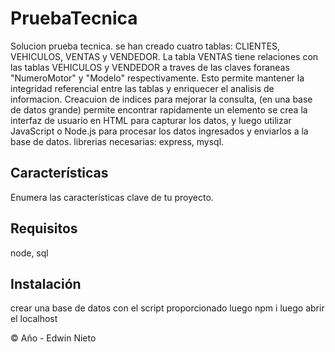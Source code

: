 # PruebaTecnica

Solucion prueba tecnica.
se han creado cuatro tablas: CLIENTES, VEHICULOS, VENTAS y VENDEDOR. 
La tabla VENTAS tiene relaciones con las tablas VEHICULOS y VENDEDOR a traves de las claves foraneas "NumeroMotor" y "Modelo" respectivamente.
Esto permite mantener la integridad referencial entre las tablas y enriquecer el analisis de informacion.
Creacuion de indices para mejorar la consulta, (en una base de datos grande) permite encontrar rapidamente un elemento 
se crea la interfaz de usuario en HTML para capturar los datos, y luego utilizar JavaScript o Node.js para procesar los datos ingresados y enviarlos a la base de datos.
librerias necesarias: express, mysql.

## Características

Enumera las características clave de tu proyecto.

## Requisitos

node, sql

## Instalación

crear una base de datos con el script proporcionado
luego npm i
luego abrir el localhost


© Año - Edwin Nieto
